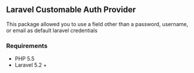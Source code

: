 ## Laravel Customable Auth Provider
This package allowed you to use a field other than a password, username, or email as default laravel credentials

### Requirements

- PHP 5.5
- Laravel 5.2 +

